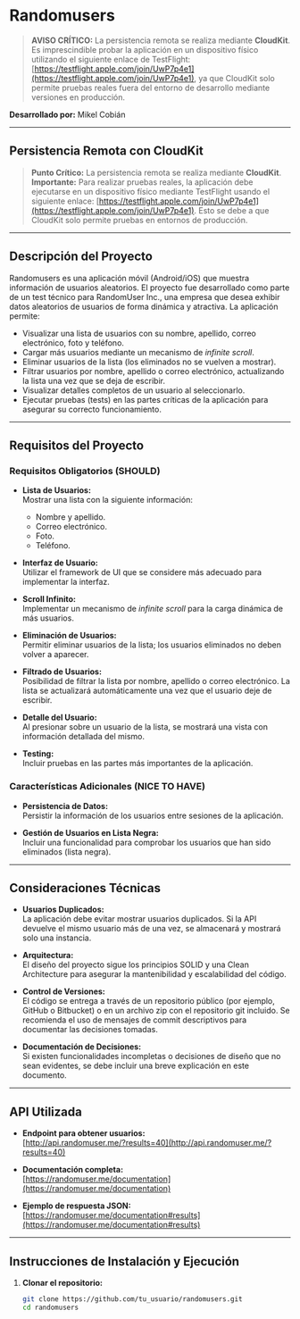 # Randomusers

> **AVISO CRÍTICO:** La persistencia remota se realiza mediante **CloudKit**. Es imprescindible probar la aplicación en un dispositivo físico utilizando el siguiente enlace de TestFlight: [https://testflight.apple.com/join/UwP7p4e1](https://testflight.apple.com/join/UwP7p4e1), ya que CloudKit solo permite pruebas reales fuera del entorno de desarrollo mediante versiones en producción.

**Desarrollado por:** Mikel Cobián

---

## Persistencia Remota con CloudKit

> **Punto Crítico:** La persistencia remota se realiza mediante **CloudKit**.  
> **Importante:** Para realizar pruebas reales, la aplicación debe ejecutarse en un dispositivo físico mediante TestFlight usando el siguiente enlace: [https://testflight.apple.com/join/UwP7p4e1](https://testflight.apple.com/join/UwP7p4e1). Esto se debe a que CloudKit solo permite pruebas en entornos de producción.

---

## Descripción del Proyecto

Randomusers es una aplicación móvil (Android/iOS) que muestra información de usuarios aleatorios. El proyecto fue desarrollado como parte de un test técnico para RandomUser Inc., una empresa que desea exhibir datos aleatorios de usuarios de forma dinámica y atractiva. La aplicación permite:

- Visualizar una lista de usuarios con su nombre, apellido, correo electrónico, foto y teléfono.
- Cargar más usuarios mediante un mecanismo de _infinite scroll_.
- Eliminar usuarios de la lista (los eliminados no se vuelven a mostrar).
- Filtrar usuarios por nombre, apellido o correo electrónico, actualizando la lista una vez que se deja de escribir.
- Visualizar detalles completos de un usuario al seleccionarlo.
- Ejecutar pruebas (tests) en las partes críticas de la aplicación para asegurar su correcto funcionamiento.

---

## Requisitos del Proyecto

### Requisitos Obligatorios (SHOULD)
- **Lista de Usuarios:**  
  Mostrar una lista con la siguiente información:
  - Nombre y apellido.
  - Correo electrónico.
  - Foto.
  - Teléfono.

- **Interfaz de Usuario:**  
  Utilizar el framework de UI que se considere más adecuado para implementar la interfaz.

- **Scroll Infinito:**  
  Implementar un mecanismo de _infinite scroll_ para la carga dinámica de más usuarios.

- **Eliminación de Usuarios:**  
  Permitir eliminar usuarios de la lista; los usuarios eliminados no deben volver a aparecer.

- **Filtrado de Usuarios:**  
  Posibilidad de filtrar la lista por nombre, apellido o correo electrónico. La lista se actualizará automáticamente una vez que el usuario deje de escribir.

- **Detalle del Usuario:**  
  Al presionar sobre un usuario de la lista, se mostrará una vista con información detallada del mismo.

- **Testing:**  
  Incluir pruebas en las partes más importantes de la aplicación.

### Características Adicionales (NICE TO HAVE)
- **Persistencia de Datos:**  
  Persistir la información de los usuarios entre sesiones de la aplicación.

- **Gestión de Usuarios en Lista Negra:**  
  Incluir una funcionalidad para comprobar los usuarios que han sido eliminados (lista negra).

---

## Consideraciones Técnicas

- **Usuarios Duplicados:**  
  La aplicación debe evitar mostrar usuarios duplicados. Si la API devuelve el mismo usuario más de una vez, se almacenará y mostrará solo una instancia.

- **Arquitectura:**  
  El diseño del proyecto sigue los principios SOLID y una Clean Architecture para asegurar la mantenibilidad y escalabilidad del código.

- **Control de Versiones:**  
  El código se entrega a través de un repositorio público (por ejemplo, GitHub o Bitbucket) o en un archivo zip con el repositorio git incluido. Se recomienda el uso de mensajes de commit descriptivos para documentar las decisiones tomadas.

- **Documentación de Decisiones:**  
  Si existen funcionalidades incompletas o decisiones de diseño que no sean evidentes, se debe incluir una breve explicación en este documento.

---

## API Utilizada

- **Endpoint para obtener usuarios:**  
  [http://api.randomuser.me/?results=40](http://api.randomuser.me/?results=40)

- **Documentación completa:**  
  [https://randomuser.me/documentation](https://randomuser.me/documentation)

- **Ejemplo de respuesta JSON:**  
  [https://randomuser.me/documentation#results](https://randomuser.me/documentation#results)

---

## Instrucciones de Instalación y Ejecución

1. **Clonar el repositorio:**

   ```bash
   git clone https://github.com/tu_usuario/randomusers.git
   cd randomusers

